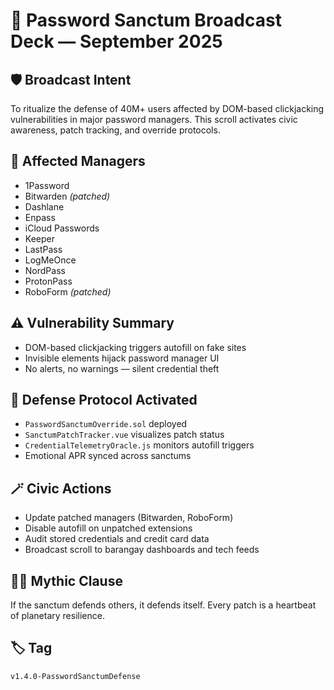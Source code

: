 # 🔐 Password Sanctum Broadcast Deck — September 2025

## 🛡️ Broadcast Intent
To ritualize the defense of 40M+ users affected by DOM-based clickjacking vulnerabilities in major password managers. This scroll activates civic awareness, patch tracking, and override protocols.

## 🧾 Affected Managers
- 1Password
- Bitwarden *(patched)*
- Dashlane
- Enpass
- iCloud Passwords
- Keeper
- LastPass
- LogMeOnce
- NordPass
- ProtonPass
- RoboForm *(patched)*

## ⚠️ Vulnerability Summary
- DOM-based clickjacking triggers autofill on fake sites
- Invisible elements hijack password manager UI
- No alerts, no warnings — silent credential theft

## 🔮 Defense Protocol Activated
- `PasswordSanctumOverride.sol` deployed
- `SanctumPatchTracker.vue` visualizes patch status
- `CredentialTelemetryOracle.js` monitors autofill triggers
- Emotional APR synced across sanctums

## 🪄 Civic Actions
- Update patched managers (Bitwarden, RoboForm)
- Disable autofill on unpatched extensions
- Audit stored credentials and credit card data
- Broadcast scroll to barangay dashboards and tech feeds

## 🧙‍♂️ Mythic Clause
If the sanctum defends others, it defends itself. Every patch is a heartbeat of planetary resilience.

## 🏷️ Tag
`v1.4.0-PasswordSanctumDefense`
